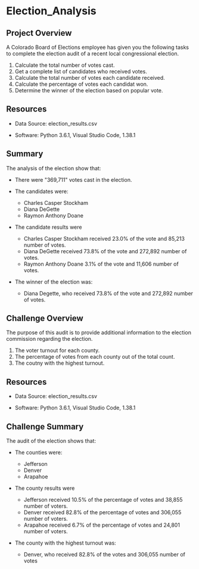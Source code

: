# Election_Analysis

## Project Overview
A Colorado Board of Elections employee has given you the following tasks to complete the election audit of a recent local congressional election.

1. Calculate the total number of votes cast.
2. Get a complete list of candidates who received votes.
3. Calculate the total number of votes each candidate received.
4. Calculate the percentage of votes each candidat won.
5. Determine the winner of the election based on popular vote.

## Resources

- Data Source: election_results.csv

- Software: Python 3.6.1, Visual Studio Code, 1.38.1

## Summary

The analysis of the election show that:

- There were "369,711" votes cast in the election.

- The candidates were:
  - Charles Casper Stockham
  - Diana DeGette
  - Raymon Anthony Doane
  
- The candidate results were
  - Charles Casper Stockham received 23.0% of the vote and 85,213 number of votes.
  - Diana DeGette received 73.8% of the vote and 272,892 number of votes.
  - Raymon Anthony Doane 3.1% of the vote and 11,606 number of votes.
  
- The winner of the election was:
  - Diana Degette, who received 73.8% of the vote and 272,892 number of votes.

## Challenge Overview
The purpose of this audit is to provide additional information to the election commission regarding the election.

1. The voter turnout for each county.
2. The percentage of votes from each county out of the total count.
3. The coutny with the highest turnout.

## Resources

- Data Source: election_results.csv

- Software: Python 3.6.1, Visual Studio Code, 1.38.1

## Challenge Summary

The audit of the election shows that:

- The counties were:
  - Jefferson
  - Denver
  - Arapahoe
  
 - The county results were
   - Jefferson received 10.5% of the percentage of votes and 38,855 number of voters.
   - Denver received 82.8% of the percentage of votes and 306,055 number of voters.
   - Arapahoe received 6.7% of the percentage of votes and 24,801 number of voters.
  
  - The county with the highest turnout was:
    - Denver, who received 82.8% of the votes and 306,055 number of votes

